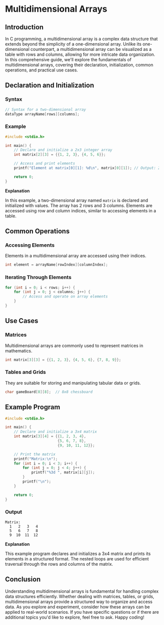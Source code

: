 # Multidimensional Arrays

## Introduction

In C programming, a multidimensional array is a complex data structure that extends beyond the simplicity of a
one-dimensional array. Unlike its one-dimensional counterpart, a multidimensional array can be visualized as a table
with rows and columns, allowing for more intricate data organization. In this comprehensive guide, we'll explore the
fundamentals of multidimensional arrays, covering their declaration, initialization, common operations, and practical
use cases.

## Declaration and Initialization

### Syntax

```c
// Syntax for a two-dimensional array
dataType arrayName[rows][columns];
```

### Example

```c
#include <stdio.h>

int main() {
    // Declare and initialize a 2x3 integer array
    int matrix[2][3] = {{1, 2, 3}, {4, 5, 6}};

    // Access and print elements
    printf("Element at matrix[0][1]: %d\n", matrix[0][1]); // Output: 2

    return 0;
}
```

**Explanation**

In this example, a two-dimensional array named `matrix` is declared and initialized with values. The array has 2 rows
and 3 columns. Elements are accessed using row and column indices, similar to accessing elements in a table.

## Common Operations

### Accessing Elements

Elements in a multidimensional array are accessed using their indices.

```c
int element = arrayName[rowIndex][columnIndex];
```

### Iterating Through Elements

```c
for (int i = 0; i < rows; i++) {
    for (int j = 0; j < columns; j++) {
        // Access and operate on array elements
    }
}
```

## Use Cases

### Matrices

Multidimensional arrays are commonly used to represent matrices in mathematics.

```c
int matrix[3][3] = {{1, 2, 3}, {4, 5, 6}, {7, 8, 9}};
```

### Tables and Grids

They are suitable for storing and manipulating tabular data or grids.

```c
char gameBoard[8][8];  // 8x8 chessboard
```

## Example Program

```c
#include <stdio.h>

int main() {
    // Declare and initialize a 3x4 matrix
    int matrix[3][4] = {{1, 2, 3, 4},
                        {5, 6, 7, 8},
                        {9, 10, 11, 12}};

    // Print the matrix
    printf("Matrix:\n");
    for (int i = 0; i < 3; i++) {
        for (int j = 0; j < 4; j++) {
            printf("%3d ", matrix[i][j]);
        }
        printf("\n");
    }

    return 0;
}
```

### Output

```
Matrix:
  1   2   3   4
  5   6   7   8
  9  10  11  12
```

**Explanation**

This example program declares and initializes a 3x4 matrix and prints its elements in a structured format. The nested
loops are used for efficient traversal through the rows and columns of the matrix.

## Conclusion

Understanding multidimensional arrays is fundamental for handling complex data structures efficiently. Whether dealing
with matrices, tables, or grids, multidimensional arrays provide a structured way to organize and access data. As you
explore and experiment, consider how these arrays can be applied to real-world scenarios. If you have specific questions
or if there are additional topics you'd like to explore, feel free to ask. Happy coding!